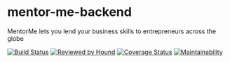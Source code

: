 # mentor-me-backend
MentorMe lets you lend your business skills to entrepreneurs across the globe

[![Build Status](https://travis-ci.com/GerrardE/MentorMe-backend.svg?branch=develop)](https://travis-ci.com/GerrardE/MentorMe-backend) [![Reviewed by Hound](https://img.shields.io/badge/Reviewed_by-Hound-8E64B0.svg)](https://houndci.com) [![Coverage Status](https://coveralls.io/repos/github/GerrardE/MentorMe-backend/badge.svg?branch=develop)](https://coveralls.io/github/GerrardE/MentorMe-backend?branch=develop) [![Maintainability](https://api.codeclimate.com/v1/badges/74073ef198767f55f0f0/maintainability)](https://codeclimate.com/github/GerrardE/MentorMe-backend/maintainability)
